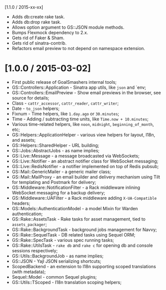 [1.1.0 / 2015-xx-xx]

* Adds db:create rake task.
* Adds db:drop rake task.
* Allows option argument to GS::JSON module methods.
* Bumps Flexmock dependency to 2.x.
* Gets rid of Faker & Sham.
* Gets rid of sinatra-contrib.
* Refactors email preview to not depend on namespace extension.

[1.0.0 / 2015-03-02]
==================

* First public release of GoalSmashers internal tools;
* GS::Controllers::Application - Sinatra app utils, like `json` and `env;
* GS::Controllers::EmailPreview - Show email previews in the browser, see source for details;
* Class - `cattr_accessor`, `cattr_reader`, `cattr_writer`;
* Date - `to_json` helpers;
* Fixnum - Time helpers, like `1.day.ago` or `30.minutes`;
* Time - Adding / subtracting time units, like `Time.now + 10.minutes`;
* Various time-related helpers, like `noon`, `midnight`, `beginning_of_month`, etc;
* GS::Helpers::ApplicationHelper - various view helpers for layout, I18n, and assets;
* GS::Helpers::SharedHelper - URL building;
* GS::Jobs::AbstractJobs - as name implies;
* GS::Live::Message - a message broadcasted via WebSockets;
* GS::Live::Notifier - an abstract notifier class for WebSocket messaging;
* GS::Live::RedisNotifier - a notifier implemented on top of Redis pubsub;
* GS::Mail::GenericMailer - a generic mailer class;
* GS::Mail::MailProxy - an email builder and delivery mechanism using Tilt for templating and Postmark for delivery;
* GS::Middleware::NotificationFilter - a Rack middleware inlining WebSocket messaging for a backup delivery;
* GS::Middleware::UAFilter - a Rack middleware adding `X-UA-Compatible` headers;
* GS::Models::AuthenticationModel - a model Mixin for Warden authentication;
* GS::Rake::AssetsTask - Rake tasks for asset management, tied to `assets_packager`;
* GS::Rake::BackgroundTask - background jobs management for Navvy;
* GS::Rake::SequelTask - DB related tasks using Sequel ORM;
* GS::Rake::SpecTask - various spec running tasks;
* GS::Rake::UtilsTask - `rake db` and `rake c` for opening db and console sessions respectively;
* GS::Utils::BackgroundJob - as name implies;
* GS::JSON - Yajl JSON serializing shortcuts;
* ScopedBackend - an extension to I18n supporting scoped translations (with metadata);
* Sequel::Model - common Sequel plugins;
* GS::Utils::TScoped - I18n translation scoping helpers;
